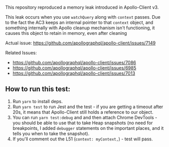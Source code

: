 This repository reproduced a memory leak introduced in Apollo-Client v3.

This leak occurs when you use `watchQuery` along with `context` passes. Due to the fact the AC3 keeps an internal pointer to that `context` object, and something internally with Apollo cleanup mechanism isn't functioning, it causes this object to retain in memory, even after cleaning

Actual issue: https://github.com/apollographql/apollo-client/issues/7149

Related Issues:

- https://github.com/apollographql/apollo-client/issues/7086
- https://github.com/apollographql/apollo-client/issues/6985
- https://github.com/apollographql/apollo-client/issues/7013

## How to run this test:

1. Run `yarn` to install deps.
2. Run `yarn test` to run Jest and the test - if you are getting a timeout after 20s, it means that Apollo-Client still holds a reference to our object.
3. You can run `yarn test:debug` and and then attach Chrome DevTools - you should be able to use that to take Heap snapshots (no need for breakpoints, I added `debugger` statements on the important places, and it tells you when to take the snapshot).
4. If you'll comment out the L51 (`context: myContext,`) - test will pass.
